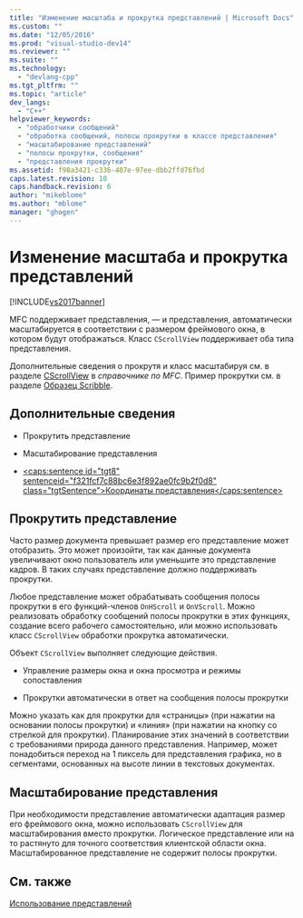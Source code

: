 ```yaml
---
title: "Изменение масштаба и прокрутка представлений | Microsoft Docs"
ms.custom: ""
ms.date: "12/05/2016"
ms.prod: "visual-studio-dev14"
ms.reviewer: ""
ms.suite: ""
ms.technology: 
  - "devlang-cpp"
ms.tgt_pltfrm: ""
ms.topic: "article"
dev_langs: 
  - "C++"
helpviewer_keywords: 
  - "обработчики сообщений"
  - "обработка сообщений, полосы прокрутки в классе представления"
  - "масштабирование представлений"
  - "полосы прокрутки, сообщения"
  - "представления прокрутки"
ms.assetid: f98a3421-c336-407e-97ee-dbb2ffd76fbd
caps.latest.revision: 10
caps.handback.revision: 6
author: "mikeblome"
ms.author: "mblome"
manager: "ghogen"
---
```

# Изменение масштаба и прокрутка представлений
[!INCLUDE[vs2017banner](../assembler/inline/includes/vs2017banner.md)]

MFC поддерживает представления, — и представления, автоматически масштабируется в соответствии с размером фреймового окна, в котором будут отображаться.  Класс `CScrollView` поддерживает оба типа представления.  
  
 Дополнительные сведения о прокрутя и класс масштабируя см. в разделе [CScrollView](../mfc/reference/cscrollview-class.md) в *справочнике по MFC*.  Пример прокрутки см. в разделе [Образец Scribble](../top/visual-cpp-samples.md).  
  
## Дополнительные сведения  
  
-   Прокрутить представление  
  
-   Масштабирование представления  
  
-   [\<caps:sentence id\="tgt8" sentenceid\="f321fcf7c88bc6e3f892ae0fc9b2f0d8" class\="tgtSentence"\>Координаты представления\<\/caps:sentence\>](http://msdn.microsoft.com/library/windows/desktop/dd145205)  
  
##  <a name="_core_scrolling_a_view"></a> Прокрутить представление  
 Часто размер документа превышает размер его представление может отобразить.  Это может произойти, так как данные документа увеличивают окно пользователь или уменьшите это представление кадров.  В таких случаях представление должно поддерживать прокрутки.  
  
 Любое представление может обрабатывать сообщения полосы прокрутки в его функций\-членов `OnHScroll` и `OnVScroll`.  Можно реализовать обработку сообщений полосы прокрутки в этих функциях, создание всего рабочего самостоятельно, или можно использовать класс `CScrollView` обработки прокрутка автоматически.  
  
 Объект `CScrollView` выполняет следующие действия.  
  
-   Управление размеры окна и окна просмотра и режимы сопоставления  
  
-   Прокрутки автоматически в ответ на сообщения полосы прокрутки  
  
 Можно указать как для прокрутки для «страницы» \(при нажатии на основании полосы прокрутки\) и «линия» \(при нажатии на кнопку со стрелкой для прокрутки\).  Планирование этих значений в соответствии с требованиями природа данного представления.  Например, может понадобиться переход на 1 пиксель для представления графика, но в сегментами, основанных на высоте линии в текстовых документах.  
  
##  <a name="_core_scaling_a_view"></a> Масштабирование представления  
 При необходимости представление автоматически адаптация размер его фреймового окна, можно использовать `CScrollView` для масштабирования вместо прокрутки.  Логическое представление или на то растянуто для точного соответствия клиентской области окна.  Масштабированное представление не содержит полосы прокрутки.  
  
## См. также  
 [Использование представлений](../mfc/using-views.md)